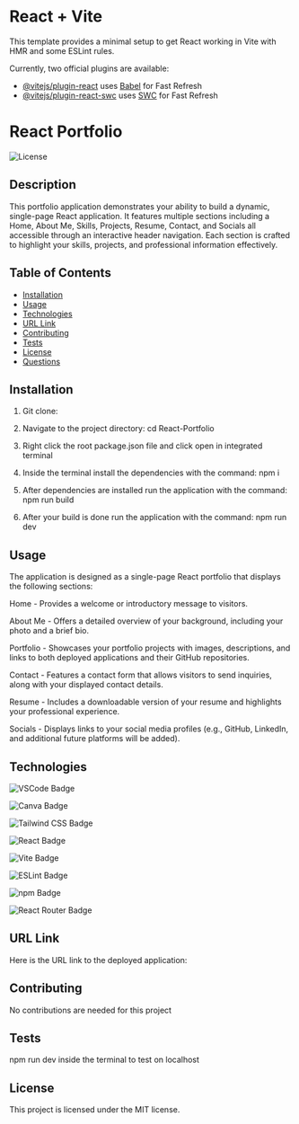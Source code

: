# React + Vite

This template provides a minimal setup to get React working in Vite with HMR and some ESLint rules.

Currently, two official plugins are available:

- [@vitejs/plugin-react](https://github.com/vitejs/vite-plugin-react/blob/main/packages/plugin-react/README.md) uses [Babel](https://babeljs.io/) for Fast Refresh
- [@vitejs/plugin-react-swc](https://github.com/vitejs/vite-plugin-react-swc) uses [SWC](https://swc.rs/) for Fast Refresh


# React Portfolio

  ![License](https://img.shields.io/badge/License-MIT-blue.svg)

  ## Description
  This portfolio application demonstrates your ability to build a dynamic, single-page React application. It features multiple sections including a Home, About Me, Skills, Projects, Resume, Contact, and Socials all accessible through an interactive header navigation. Each section is crafted to highlight your skills, projects, and professional information effectively.

  ## Table of Contents
  - [Installation](#installation)
  - [Usage](#usage)
  - [Technologies](#technologies)
  - [URL Link](#url-link)
  - [Contributing](#contributing)
  - [Tests](#tests)
  - [License](#license)
  - [Questions](#questions)

  ## Installation
  
  1. Git clone: 

  2. Navigate to the project directory: cd React-Portfolio

  3. Right click the root package.json file and click open in integrated terminal

  4. Inside the terminal install the dependencies with the command: npm i

  5. After dependencies are installed run the application with the command: npm run build

  6. After your build is done run the application with the command: npm run dev

  ## Usage
  
  The application is designed as a single-page React portfolio that displays the following sections:

  Home - 
  Provides a welcome or introductory message to visitors.

  About Me - 
  Offers a detailed overview of your background, including your photo and a brief bio.

  Portfolio - 
  Showcases your portfolio projects with images, descriptions, and links to both deployed applications and their GitHub repositories.

  Contact - 
  Features a contact form that allows visitors to send inquiries, along with your displayed contact details.

  Resume - 
  Includes a downloadable version of your resume and highlights your professional experience.

  Socials - 
  Displays links to your social media profiles (e.g., GitHub, LinkedIn, and additional future platforms will be added).

  ## Technologies
 ![VSCode Badge](https://img.shields.io/badge/VSCode-0078D4?style=for-the-badge&logo=visual%20studio%20code&logoColor=white)

 ![Canva Badge](https://img.shields.io/badge/Canva-%2300C4CC.svg?&style=for-the-badge&logo=Canva&logoColor=white)

 ![Tailwind CSS Badge](https://img.shields.io/badge/Tailwind_CSS-38B2AC?style=for-the-badge&logo=tailwind-css&logoColor=white)

 ![React Badge](https://img.shields.io/badge/React-20232A?style=for-the-badge&logo=react&logoColor=61DAFB)

 ![Vite Badge](https://img.shields.io/badge/Vite-B73BFE?style=for-the-badge&logo=vite&logoColor=FFD62E)

 ![ESLint Badge](https://img.shields.io/badge/eslint-3A33D1?style=for-the-badge&logo=eslint&logoColor=white)

 ![npm Badge](https://img.shields.io/badge/npm-CB3837?style=for-the-badge&logo=npm&logoColor=white)

 ![React Router Badge](https://img.shields.io/badge/React_Router-CA4245?style=for-the-badge&logo=react-router&logoColor=white)


  ## URL Link
   Here is the URL link to the deployed application: 
  
  ## Contributing
  No contributions are needed for this project

  ## Tests
  npm run dev inside the terminal to test on localhost

  ## License
  
  This project is licensed under the MIT license.